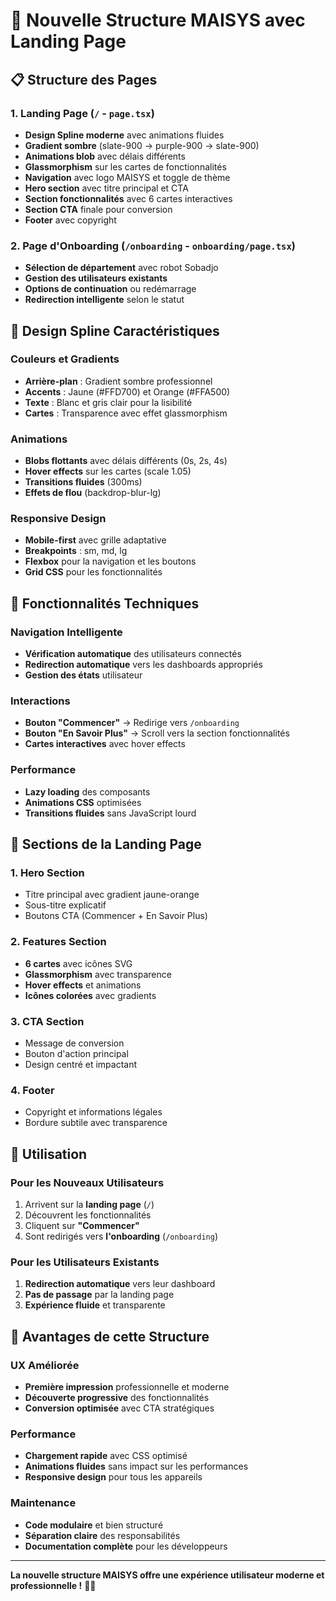 # 🚀 Nouvelle Structure MAISYS avec Landing Page

## 📋 **Structure des Pages**

### 1. **Landing Page** (`/` - `page.tsx`)
- **Design Spline moderne** avec animations fluides
- **Gradient sombre** (slate-900 → purple-900 → slate-900)
- **Animations blob** avec délais différents
- **Glassmorphism** sur les cartes de fonctionnalités
- **Navigation** avec logo MAISYS et toggle de thème
- **Hero section** avec titre principal et CTA
- **Section fonctionnalités** avec 6 cartes interactives
- **Section CTA** finale pour conversion
- **Footer** avec copyright

### 2. **Page d'Onboarding** (`/onboarding` - `onboarding/page.tsx`)
- **Sélection de département** avec robot Sobadjo
- **Gestion des utilisateurs existants**
- **Options de continuation** ou redémarrage
- **Redirection intelligente** selon le statut

## 🎨 **Design Spline Caractéristiques**

### **Couleurs et Gradients**
- **Arrière-plan** : Gradient sombre professionnel
- **Accents** : Jaune (#FFD700) et Orange (#FFA500)
- **Texte** : Blanc et gris clair pour la lisibilité
- **Cartes** : Transparence avec effet glassmorphism

### **Animations**
- **Blobs flottants** avec délais différents (0s, 2s, 4s)
- **Hover effects** sur les cartes (scale 1.05)
- **Transitions fluides** (300ms)
- **Effets de flou** (backdrop-blur-lg)

### **Responsive Design**
- **Mobile-first** avec grille adaptative
- **Breakpoints** : sm, md, lg
- **Flexbox** pour la navigation et les boutons
- **Grid CSS** pour les fonctionnalités

## 🔧 **Fonctionnalités Techniques**

### **Navigation Intelligente**
- **Vérification automatique** des utilisateurs connectés
- **Redirection automatique** vers les dashboards appropriés
- **Gestion des états** utilisateur

### **Interactions**
- **Bouton "Commencer"** → Redirige vers `/onboarding`
- **Bouton "En Savoir Plus"** → Scroll vers la section fonctionnalités
- **Cartes interactives** avec hover effects

### **Performance**
- **Lazy loading** des composants
- **Animations CSS** optimisées
- **Transitions fluides** sans JavaScript lourd

## 📱 **Sections de la Landing Page**

### **1. Hero Section**
- Titre principal avec gradient jaune-orange
- Sous-titre explicatif
- Boutons CTA (Commencer + En Savoir Plus)

### **2. Features Section**
- **6 cartes** avec icônes SVG
- **Glassmorphism** avec transparence
- **Hover effects** et animations
- **Icônes colorées** avec gradients

### **3. CTA Section**
- Message de conversion
- Bouton d'action principal
- Design centré et impactant

### **4. Footer**
- Copyright et informations légales
- Bordure subtile avec transparence

## 🚀 **Utilisation**

### **Pour les Nouveaux Utilisateurs**
1. Arrivent sur la **landing page** (`/`)
2. Découvrent les fonctionnalités
3. Cliquent sur **"Commencer"**
4. Sont redirigés vers **l'onboarding** (`/onboarding`)

### **Pour les Utilisateurs Existants**
1. **Redirection automatique** vers leur dashboard
2. **Pas de passage** par la landing page
3. **Expérience fluide** et transparente

## 🎯 **Avantages de cette Structure**

### **UX Améliorée**
- **Première impression** professionnelle et moderne
- **Découverte progressive** des fonctionnalités
- **Conversion optimisée** avec CTA stratégiques

### **Performance**
- **Chargement rapide** avec CSS optimisé
- **Animations fluides** sans impact sur les performances
- **Responsive design** pour tous les appareils

### **Maintenance**
- **Code modulaire** et bien structuré
- **Séparation claire** des responsabilités
- **Documentation complète** pour les développeurs

---

**La nouvelle structure MAISYS offre une expérience utilisateur moderne et professionnelle !** 🎉✨
